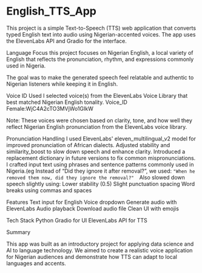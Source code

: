 #  English_TTS_App 

This project is a simple Text-to-Speech (TTS) web application that converts typed English text into audio using Nigerian-accented voices. The app uses the ElevenLabs API and Gradio for the interface.


 Language Focus
this project focuses on Nigerian English, a local variety of English that reflects the pronunciation, rhythm, and expressions commonly used in Nigeria. 

The goal was to make the generated speech feel relatable and authentic to Nigerian listeners while keeping it in English.


 Voice ID Used
I selected voice(s) from the ElevenLabs Voice Library that best matched Nigerian English tonality.
Voice_ID Female:WjC4A2cTO3MVjWo1GIkW

 Note: These voices were chosen based on clarity, tone, and how well they reflect Nigerian English pronunciation from the ElevenLabs voice library.


 Pronunciation Handling
I used ElevenLabs' eleven_multilingual_v2 model for improved pronunciation of African dialects.
Adjusted stability and similarity_boost to slow down speech and enhance clarity.
Introduced a replacement dictionary in future versions to fix common mispronunciations.
I crafted input text using phrases and sentence patterns commonly used in Nigeria.(eg  Instead of “Did they ignore it after removal?”, we used: 
   `"When he removed them now, did they ignore the removal?" 
`Also slowed down speech slightly using:
Lower stability (0.5)
Slight punctuation spacing
Word breaks using commas and spaces

Features
Text input for English
Voice dropdown
Generate audio with ElevenLabs
Audio playback
Download audio file
Clean UI with emojis

Tech Stack
Python
Gradio for UI
ElevenLabs API for TTS



 Summary

This app was built as an introductory project for applying data science and AI to language technology. We aimed to create a realistic voice application for Nigerian audiences and demonstrate how TTS can adapt to local languages and accents.
